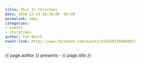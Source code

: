 ```yaml
---
title: This Is Christmas
date: 2018-12-23 10:30:00 -05:00
permalink: xmas
categories:
- events
- storytimes
author: Tom Booth
event-link: https://www.facebook.com/events/255420158468893/
---
```


{{ page.author }} presents - *{{ page.title }}*
